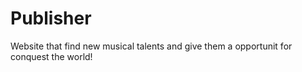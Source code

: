 # Publisher
Website that find new musical talents and give them a opportunit for conquest the world!
